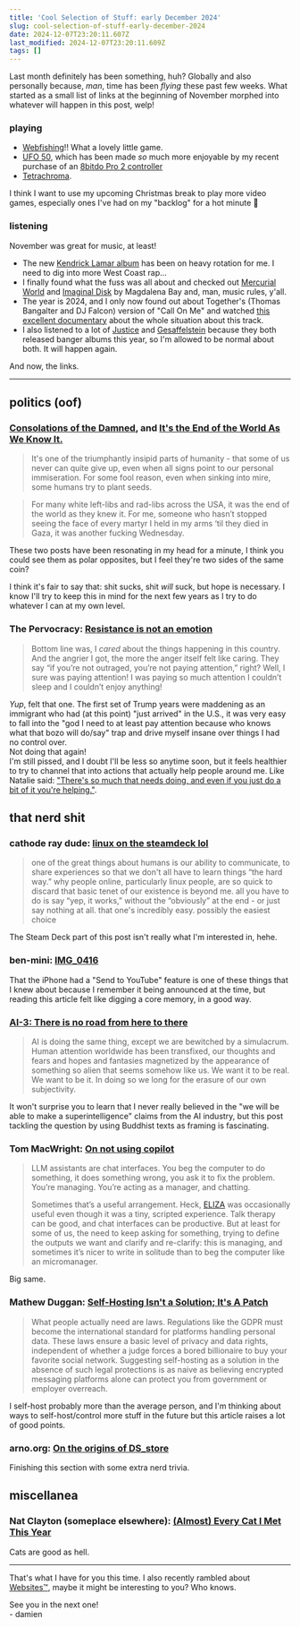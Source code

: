 ```yaml
---
title: 'Cool Selection of Stuff: early December 2024'
slug: cool-selection-of-stuff-early-december-2024
date: 2024-12-07T23:20:11.607Z
last_modified: 2024-12-07T23:20:11.609Z
tags: []
---
```


Last month definitely has been something, huh? Globally and also personally because, _man_, time has been _flying_ these past few weeks. What started as a small list of links at the beginning of November morphed into whatever will happen in this post, welp!

### playing

- [Webfishing](https://store.steampowered.com/app/3146520/WEBFISHING/)!! What a lovely little game.
- [UFO 50](https://50games.fun/), which has been made _so_ much more enjoyable by my recent purchase of an [8bitdo Pro 2 controller](https://www.8bitdo.com/pro2/)
- [Tetrachroma](https://store.steampowered.com/app/2702490/TETRACHROMA/).

I think I want to use my upcoming Christmas break to play more video games, especially ones I've had on my "backlog" for a hot minute 😤

### listening

November was great for music, at least!

- The new [Kendrick Lamar album](https://my-gnx.com/) has been on heavy rotation for me. I need to dig into more West Coast rap...
- I finally found what the fuss was all about and checked out [Mercurial World](https://magdalenabay.bandcamp.com/album/mercurial-world) and [Imaginal Disk](https://magdalenabay.bandcamp.com/album/imaginal-disk) by Magdalena Bay and, man, music rules, y'all.
- The year is 2024, and I only now found out about Together's (Thomas Bangalter and DJ Falcon) version of "Call On Me" and watched [this excellent documentary](https://www.youtube.com/watch?v=wyYAiU4DKUY) about the whole situation about this track.
- I also listened to a lot of [Justice](https://etjusticepourtous.bandcamp.com/album/hyperdrama) and [Gesaffelstein](https://gesaffelstein.lnk.to/GAMMA) because they both released banger albums this year, so I'm allowed to be normal about both. It will happen again.

And now, the links.

---

## politics (oof)

### [Consolations of the Damned](https://aevangeline.substack.com/p/consolations-of-the-damned), and [It's the End of the World As We Know It.](https://offb.substack.com/p/its-the-end-of-the-world-as-we-know)

> It's one of the triumphantly insipid parts of humanity - that some of us never can quite give up, even when all signs point to our personal immiseration. For some fool reason, even when sinking into mire, some humans try to plant seeds.

> For many white left-libs and rad-libs across the USA, it was the end of the world as they knew it. For me, someone who hasn’t stopped seeing the face of every martyr I held in my arms ‘til they died in Gaza, it was another fucking Wednesday.

These two posts have been resonating in my head for a minute, I think you could see them as polar opposites, but I feel they're two sides of the same coin?

I think it's fair to say that: shit sucks, shit _will_ suck, but hope is necessary. I know I'll try to keep this in mind for the next few years as I try to do whatever I can at my own level.

### The Pervocracy: [Resistance is not an emotion](https://pervocracy.com/essays/resistance-is-not-an-emotion/)

> Bottom line was, I _cared_ about the things happening in this country. And the angrier I got, the more the anger itself felt like caring. They say “if you’re not outraged, you’re not paying attention,” right? Well, I sure was paying attention! I was paying so much attention I couldn’t sleep and I couldn’t enjoy anything!

_Yup_, felt that one. The first set of Trump years were maddening as an immigrant who had (at this point) "just arrived" in the U.S., it was very easy to fall into the "god I need to at least pay attention because who knows what that bozo will do/say" trap and drive myself insane over things I had no control over.  
Not doing that again!  
I'm still pissed, and I doubt I'll be less so anytime soon, but it feels healthier to try to channel that into actions that actually help people around me. Like Natalie said: ["There's so much that needs doing, and even if you just do a bit of it you're helping."](https://nex-3.com/blog/the-thing-about-making-the/).

## that nerd shit

### cathode ray dude: [linux on the steamdeck lol](https://blog.cathoderaydude.com/doku.php?id=blog:linux_on_the_steamdeck_lol)

> one of the great things about humans is our ability to communicate, to share experiences so that we don't all have to learn things “the hard way.” why people online, particularly linux people, are so quick to discard that basic tenet of our existence is beyond me. all you have to do is say “yep, it works,” without the “obviously” at the end - or just say nothing at all. that one's incredibly easy. possibly the easiest choice

The Steam Deck part of this post isn't really what I'm interested in, hehe.

### ben-mini: [IMG_0416](https://ben-mini.github.io/2024/img-0416)

That the iPhone had a "Send to YouTube" feature is one of these things that I knew about because I remember it being announced at the time, but reading this article felt like digging a core memory, in a good way.

### [AI-3: There is no road from here to there](https://discourse.suttacentral.net/t/ai-3-there-is-no-road-from-here-to-there/33426)

> AI is doing the same thing, except we are bewitched by a simulacrum. Human attention worldwide has been transfixed, our thoughts and fears and hopes and fantasies magnetized by the appearance of something so alien that seems somehow like us. We want it to be real. We want to be it. In doing so we long for the erasure of our own subjectivity.

It won't surprise you to learn that I never really believed in the "we will be able to make a superintelligence" claims from the AI industry, but this post tackling the question by using Buddhist texts as framing is fascinating.

### Tom MacWright: [On not using copilot](https://macwright.com/2024/11/20/not-using-copilot.html)

> LLM assistants are chat interfaces. You beg the computer to do something, it does something wrong, you ask it to fix the problem. You’re managing. You’re acting as a manager, and chatting.
>
> Sometimes that’s a useful arrangement. Heck, [ELIZA](https://en.wikipedia.org/wiki/ELIZA) was occasionally useful even though it was a tiny, scripted experience. Talk therapy can be good, and chat interfaces can be productive. But at least for some of us, the need to keep asking for something, trying to define the outputs we want and clarify and re-clarify: this is managing, and sometimes it’s nicer to write in solitude than to beg the computer like an micromanager.

Big same.

### Mathew Duggan: [Self-Hosting Isn't a Solution; It's A Patch](https://matduggan.com/self-hosting-isnt-a-solution-its-a-patch/)

> What people actually need are laws. Regulations like the GDPR must become the international standard for platforms handling personal data. These laws ensure a basic level of privacy and data rights, independent of whether a judge forces a bored billionaire to buy your favorite social network. Suggesting self-hosting as a solution in the absence of such legal protections is as naive as believing encrypted messaging platforms alone can protect you from government or employer overreach.

I self-host probably more than the average person, and I'm thinking about ways to self-host/control more stuff in the future but this article raises a lot of good points.

### arno.org: [On the origins of DS_store](https://www.arno.org/on-the-origins-of-ds-store)

Finishing this section with some extra nerd trivia.

## miscellanea

### Nat Clayton (someplace elsewhere): [(Almost) Every Cat I Met This Year](https://blog.someplace-else.xyz/almost-every-cat/)

Cats are good as hell.

---

That's what I have for you this time. I also recently rambled about [Websites™️](https://damien.zone/thoughts-about-mastodon-and-the-new-twitter/), maybe it might be interesting to you? Who knows.

See you in the next one!  
\- damien
